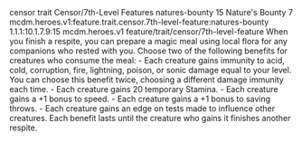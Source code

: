 <ability>
  <metadata>
    <class>censor</class>
    <feature_type>trait</feature_type>
    <file_dpath>Censor/7th-Level Features</file_dpath>
    <item_id>natures-bounty</item_id>
    <item_index>15</item_index>
    <item_name>Nature&apos;s Bounty</item_name>
    <level>7</level>
    <scc>mcdm.heroes.v1:feature.trait.censor.7th-level-feature:natures-bounty</scc>
    <scdc>1.1.1:10.1.7.9:15</scdc>
    <source>mcdm.heroes.v1</source>
    <type>feature/trait/censor/7th-level-feature</type>
  </metadata>
  <effects>
    <effect type="mundane">When you finish a respite, you can prepare a magic meal using local flora for any companions who rested with you. Choose two of the following benefits for creatures who consume the meal:
- Each creature gains immunity to acid, cold, corruption, fire, lightning, poison, or sonic damage equal to your level. You can choose this benefit twice, choosing a different damage immunity each time.
- Each creature gains 20 temporary Stamina.
- Each creature gains a +1 bonus to speed.
- Each creature gains a +1 bonus to saving throws.
- Each creature gains an edge on tests made to influence other creatures.
Each benefit lasts until the creature who gains it finishes another respite.</effect>
  </effects>
</ability>
